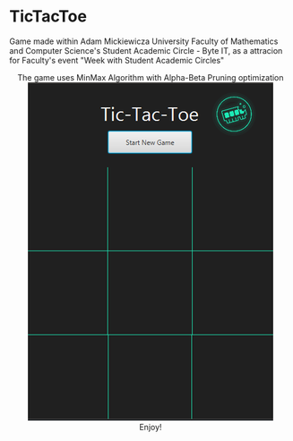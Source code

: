 
# TicTacToe
Game made within Adam Mickiewicza University Faculty of Mathematics and Computer Science's Student Academic Circle - Byte IT, as a attracion for Faculty's event "Week with Student Academic Circles"
<p align="center">
The game uses MinMax Algorithm with Alpha-Beta Pruning optimization<br>
<img src="tictactoe.png" /><br>
Enjoy!
</p>
